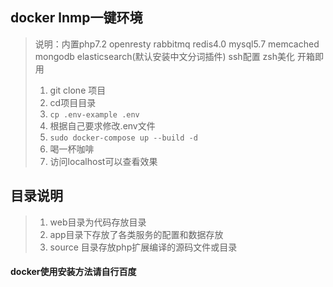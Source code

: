 ## docker lnmp一键环境 ##
> 说明：内置php7.2 openresty rabbitmq redis4.0 mysql5.7 memcached mongodb elasticsearch(默认安装中文分词插件) ssh配置 zsh美化 开箱即用
>1. git clone 项目
>2. cd项目目录  
>3. ``` cp .env-example .env ```
>4. 根据自己要求修改.env文件
>5. ``` sudo docker-compose up --build -d ```
>6. 喝一杯咖啡 
>7. 访问localhost可以查看效果

## 目录说明
>1. web目录为代码存放目录
>2. app目录下存放了各类服务的配置和数据存放
>3. source 目录存放php扩展编译的源码文件或目录

#### docker使用安装方法请自行百度 ####
